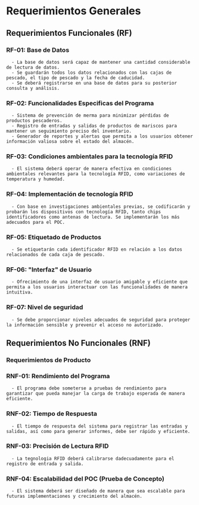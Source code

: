 # Requerimientos Generales

## **Requerimientos Funcionales (RF)**

### **RF-01**: Base de Datos

      - La base de datos será capaz de mantener una cantidad considerable de lectura de datos.
      - Se guardarán todos los datos relacionados con las cajas de pescado, el tipo de pescado y la fecha de caducidad. 
      - Se deberá registrarse en una base de datos para su posterior consulta y análisis.
  
### **RF-02**: Funcionalidades Especificas del Programa

      - Sistema de prevención de merma para minimizar pérdidas de productos pescaderos.
      - Registro de entradas y salidas de productos de mariscos para mantener un seguimiento preciso del inventario.
      - Generador de reportes y alertas que permita a los usuarios obtener información valiosa sobre el estado del almacén.

### **RF-03**: Condiciones ambientales para la tecnología RFID
 
      - El sistema deberá operar de manera efectiva en condiciones ambientales relevantes para la tecnología RFID, como variaciones de temperatura y humedad.
  
### **RF-04**: Implementación de tecnología RFID

      - Con base en investigaciones ambientales previas, se codificarán y probarán los dispositivos con tecnología RFID, tanto chips identificadores como antenas de lectura. Se implementarán los más adecuados para el POC.
  
### **RF-05**: Etiquetado de Productos
      - Se etiquetarán cada identificador RFID en relación a los datos relacionados de cada caja de pescado. 
### **RF-06**: "Interfaz" de Usuario

      - Ofrecimiento de una interfaz de usuario amigable y eficiente que permita a los usuarios interactuar con las funcionalidades de manera intuitiva.
  
### **RF-07**: Nivel de seguridad

      - Se debe proporcionar niveles adecuados de seguridad para proteger la información sensible y prevenir el acceso no autorizado.




## Requerimientos No Funcionales (RNF)

### Requerimientos de Producto

### **RNF-01**: Rendimiento del Programa
    
      - El programa debe someterse a pruebas de rendimiento para garantizar que pueda manejar la carga de trabajo esperada de manera eficiente.

### **RNF-02**: Tiempo de Respuesta
      - El tiempo de respuesta del sistema para registrar las entradas y salidas, así como para generar informes, debe ser rápido y eficiente.

### **RNF-03**: Precisión de Lectura RFID
      - La tegnologia RFID deberá calibrarse dadecuadamente para el registro de entrada y salida. 
### **RNF-04**: Escalabilidad del POC (Prueba de Concepto)
    
      - El sistema deberá ser diseñado de manera que sea escalable para futuras implementaciones y crecimiento del almacén.

